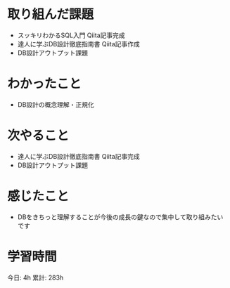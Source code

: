 # 取り組んだ課題 
+ スッキリわかるSQL入門 Qiita記事完成
+ 達人に学ぶDB設計徹底指南書 Qiita記事作成
+ DB設計アウトプット課題 
# わかったこと 
+ DB設計の概念理解・正規化
# 次やること
+ 達人に学ぶDB設計徹底指南書 Qiita記事完成
+ DB設計アウトプット課題
# 感じたこと
+ DBをきちっと理解することが今後の成長の鍵なので集中して取り組みたいです
# 学習時間  
今日: 4h 
累計: 283h 

